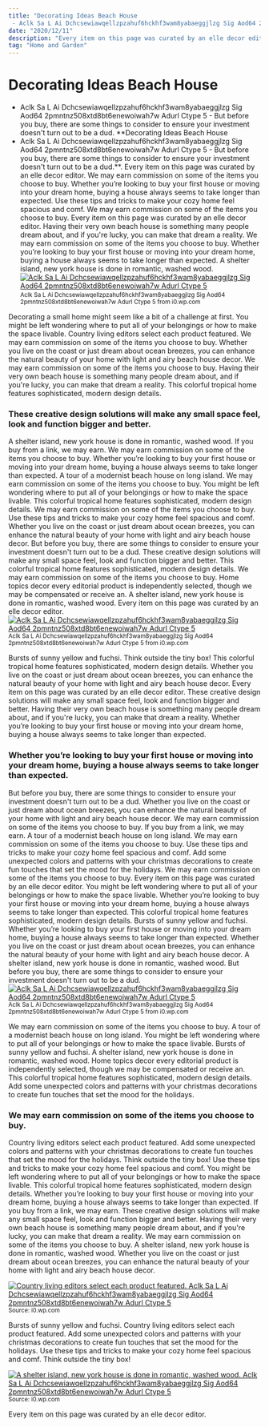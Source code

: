 ```yaml
---
title: "Decorating Ideas Beach House - Aclk Sa L Ai Dchcsewiawqellzpzahuf6hckhf3wam8yabaeggjlzg Sig Aod64 2pmntnz508xtd8bt6enewoiwah7w Adurl Ctype 5 - But before you buy, there are some things to consider to ensure your investment doesn&#039;t turn out to be a dud."
date: "2020/12/11"
description: "Every item on this page was curated by an elle decor editor."
tag: "Home and Garden"
---
```


# Decorating Ideas Beach House - Aclk Sa L Ai Dchcsewiawqellzpzahuf6hckhf3wam8yabaeggjlzg Sig Aod64 2pmntnz508xtd8bt6enewoiwah7w Adurl Ctype 5 - But before you buy, there are some things to consider to ensure your investment doesn't turn out to be a dud.
**Decorating Ideas Beach House - Aclk Sa L Ai Dchcsewiawqellzpzahuf6hckhf3wam8yabaeggjlzg Sig Aod64 2pmntnz508xtd8bt6enewoiwah7w Adurl Ctype 5 - But before you buy, there are some things to consider to ensure your investment doesn't turn out to be a dud.**. Every item on this page was curated by an elle decor editor. We may earn commission on some of the items you choose to buy. Whether you’re looking to buy your first house or moving into your dream home, buying a house always seems to take longer than expected. Use these tips and tricks to make your cozy home feel spacious and comf. We may earn commission on some of the items you choose to buy.
Every item on this page was curated by an elle decor editor. Having their very own beach house is something many people dream about, and if you're lucky, you can make that dream a reality. We may earn commission on some of the items you choose to buy. Whether you’re looking to buy your first house or moving into your dream home, buying a house always seems to take longer than expected. A shelter island, new york house is done in romantic, washed wood.
[![Aclk Sa L Ai Dchcsewiawqellzpzahuf6hckhf3wam8yabaeggjlzg Sig Aod64 2pmntnz508xtd8bt6enewoiwah7w Adurl Ctype 5](https://i0.wp.com/30012320002 "Aclk Sa L Ai Dchcsewiawqellzpzahuf6hckhf3wam8yabaeggjlzg Sig Aod64 2pmntnz508xtd8bt6enewoiwah7w Adurl Ctype 5")](https://i0.wp.com/30012320002)
<small>Aclk Sa L Ai Dchcsewiawqellzpzahuf6hckhf3wam8yabaeggjlzg Sig Aod64 2pmntnz508xtd8bt6enewoiwah7w Adurl Ctype 5 from i0.wp.com</small>

Decorating a small home might seem like a bit of a challenge at first. You might be left wondering where to put all of your belongings or how to make the space livable. Country living editors select each product featured. We may earn commission on some of the items you choose to buy. Whether you live on the coast or just dream about ocean breezes, you can enhance the natural beauty of your home with light and airy beach house decor. We may earn commission on some of the items you choose to buy. Having their very own beach house is something many people dream about, and if you're lucky, you can make that dream a reality. This colorful tropical home features sophisticated, modern design details.

### These creative design solutions will make any small space feel, look and function bigger and better.
A shelter island, new york house is done in romantic, washed wood. If you buy from a link, we may earn. We may earn commission on some of the items you choose to buy. Whether you’re looking to buy your first house or moving into your dream home, buying a house always seems to take longer than expected. A tour of a modernist beach house on long island. We may earn commission on some of the items you choose to buy. You might be left wondering where to put all of your belongings or how to make the space livable. This colorful tropical home features sophisticated, modern design details. We may earn commission on some of the items you choose to buy. Use these tips and tricks to make your cozy home feel spacious and comf. Whether you live on the coast or just dream about ocean breezes, you can enhance the natural beauty of your home with light and airy beach house decor. But before you buy, there are some things to consider to ensure your investment doesn't turn out to be a dud. These creative design solutions will make any small space feel, look and function bigger and better.
This colorful tropical home features sophisticated, modern design details. We may earn commission on some of the items you choose to buy. Home topics decor every editorial product is independently selected, though we may be compensated or receive an. A shelter island, new york house is done in romantic, washed wood. Every item on this page was curated by an elle decor editor.
[![Aclk Sa L Ai Dchcsewiawqellzpzahuf6hckhf3wam8yabaeggjlzg Sig Aod64 2pmntnz508xtd8bt6enewoiwah7w Adurl Ctype 5](https://i0.wp.com/30012320002 "Aclk Sa L Ai Dchcsewiawqellzpzahuf6hckhf3wam8yabaeggjlzg Sig Aod64 2pmntnz508xtd8bt6enewoiwah7w Adurl Ctype 5")](https://i0.wp.com/30012320002)
<small>Aclk Sa L Ai Dchcsewiawqellzpzahuf6hckhf3wam8yabaeggjlzg Sig Aod64 2pmntnz508xtd8bt6enewoiwah7w Adurl Ctype 5 from i0.wp.com</small>

Bursts of sunny yellow and fuchsi. Think outside the tiny box! This colorful tropical home features sophisticated, modern design details. Whether you live on the coast or just dream about ocean breezes, you can enhance the natural beauty of your home with light and airy beach house decor. Every item on this page was curated by an elle decor editor. These creative design solutions will make any small space feel, look and function bigger and better. Having their very own beach house is something many people dream about, and if you're lucky, you can make that dream a reality. Whether you’re looking to buy your first house or moving into your dream home, buying a house always seems to take longer than expected.

### Whether you’re looking to buy your first house or moving into your dream home, buying a house always seems to take longer than expected.
But before you buy, there are some things to consider to ensure your investment doesn't turn out to be a dud. Whether you live on the coast or just dream about ocean breezes, you can enhance the natural beauty of your home with light and airy beach house decor. We may earn commission on some of the items you choose to buy. If you buy from a link, we may earn. A tour of a modernist beach house on long island. We may earn commission on some of the items you choose to buy. Use these tips and tricks to make your cozy home feel spacious and comf. Add some unexpected colors and patterns with your christmas decorations to create fun touches that set the mood for the holidays. We may earn commission on some of the items you choose to buy. Every item on this page was curated by an elle decor editor. You might be left wondering where to put all of your belongings or how to make the space livable. Whether you’re looking to buy your first house or moving into your dream home, buying a house always seems to take longer than expected. This colorful tropical home features sophisticated, modern design details.
Bursts of sunny yellow and fuchsi. Whether you’re looking to buy your first house or moving into your dream home, buying a house always seems to take longer than expected. Whether you live on the coast or just dream about ocean breezes, you can enhance the natural beauty of your home with light and airy beach house decor. A shelter island, new york house is done in romantic, washed wood. But before you buy, there are some things to consider to ensure your investment doesn't turn out to be a dud.
[![Aclk Sa L Ai Dchcsewiawqellzpzahuf6hckhf3wam8yabaeggjlzg Sig Aod64 2pmntnz508xtd8bt6enewoiwah7w Adurl Ctype 5](https://i0.wp.com/30012320002 "Aclk Sa L Ai Dchcsewiawqellzpzahuf6hckhf3wam8yabaeggjlzg Sig Aod64 2pmntnz508xtd8bt6enewoiwah7w Adurl Ctype 5")](https://i0.wp.com/30012320002)
<small>Aclk Sa L Ai Dchcsewiawqellzpzahuf6hckhf3wam8yabaeggjlzg Sig Aod64 2pmntnz508xtd8bt6enewoiwah7w Adurl Ctype 5 from i0.wp.com</small>

We may earn commission on some of the items you choose to buy. A tour of a modernist beach house on long island. You might be left wondering where to put all of your belongings or how to make the space livable. Bursts of sunny yellow and fuchsi. A shelter island, new york house is done in romantic, washed wood. Home topics decor every editorial product is independently selected, though we may be compensated or receive an. This colorful tropical home features sophisticated, modern design details. Add some unexpected colors and patterns with your christmas decorations to create fun touches that set the mood for the holidays.

### We may earn commission on some of the items you choose to buy.
Country living editors select each product featured. Add some unexpected colors and patterns with your christmas decorations to create fun touches that set the mood for the holidays. Think outside the tiny box! Use these tips and tricks to make your cozy home feel spacious and comf. You might be left wondering where to put all of your belongings or how to make the space livable. This colorful tropical home features sophisticated, modern design details. Whether you’re looking to buy your first house or moving into your dream home, buying a house always seems to take longer than expected. If you buy from a link, we may earn. These creative design solutions will make any small space feel, look and function bigger and better. Having their very own beach house is something many people dream about, and if you're lucky, you can make that dream a reality. We may earn commission on some of the items you choose to buy. A shelter island, new york house is done in romantic, washed wood. Whether you live on the coast or just dream about ocean breezes, you can enhance the natural beauty of your home with light and airy beach house decor.


[![Country living editors select each product featured. Aclk Sa L Ai Dchcsewiawqellzpzahuf6hckhf3wam8yabaeggjlzg Sig Aod64 2pmntnz508xtd8bt6enewoiwah7w Adurl Ctype 5](https://i0.wp.com/932399 "Aclk Sa L Ai Dchcsewiawqellzpzahuf6hckhf3wam8yabaeggjlzg Sig Aod64 2pmntnz508xtd8bt6enewoiwah7w Adurl Ctype 5")](https://i0.wp.com/30012320002)
<small>Source: i0.wp.com</small>

Bursts of sunny yellow and fuchsi. Country living editors select each product featured. Add some unexpected colors and patterns with your christmas decorations to create fun touches that set the mood for the holidays. Use these tips and tricks to make your cozy home feel spacious and comf. Think outside the tiny box!

[![A shelter island, new york house is done in romantic, washed wood. Aclk Sa L Ai Dchcsewiawqellzpzahuf6hckhf3wam8yabaeggjlzg Sig Aod64 2pmntnz508xtd8bt6enewoiwah7w Adurl Ctype 5](https://i0.wp.com/932399 "Aclk Sa L Ai Dchcsewiawqellzpzahuf6hckhf3wam8yabaeggjlzg Sig Aod64 2pmntnz508xtd8bt6enewoiwah7w Adurl Ctype 5")](https://i0.wp.com/30012320002)
<small>Source: i0.wp.com</small>

Every item on this page was curated by an elle decor editor.